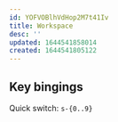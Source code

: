 ```yaml
---
id: YOFVOBlhVdHop2M7t41Iv
title: Workspace
desc: ''
updated: 1644541858014
created: 1644541805122
---
```


## Key bingings

Quick switch: `s-{0..9}`
